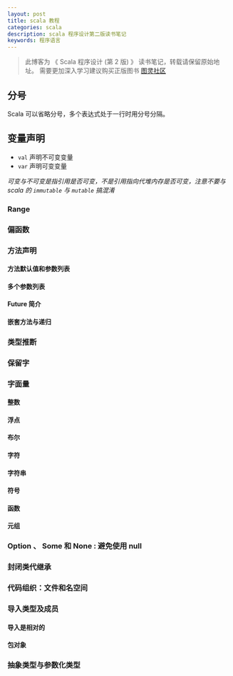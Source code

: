 ```yaml
---
layout: post
title: scala 教程
categories: scala
description: scala 程序设计第二版读书笔记
keywords: 程序语言
---
```


> 此博客为 《 Scala 程序设计 (第 2 版) 》 读书笔记，转载请保留原始地址。 需要更加深入学习建议购买正版图书 [图灵社区](http://www.ituring.com.cn/book/1593)

## 分号
Scala 可以省略分号，多个表达式处于一行时用分号分隔。
## 变量声明
* `val` 声明不可变变量
* `var` 声明可变变量

_可变与不可变是指引用是否可变，不是引用指向代堆内存是否可变，注意不要与 scala 的 `immutable` 与 `mutable` 搞混淆_
### Range
### 偏函数
### 方法声明
#### 方法默认值和参数列表
#### 多个参数列表
#### Future 简介
#### 嵌套方法与递归
### 类型推断
### 保留字
### 字面量
#### 整数
#### 浮点
#### 布尔
#### 字符
#### 字符串
#### 符号
#### 函数
#### 元组
### Option 、 Some 和 None : 避免使用 null
### 封闭类代继承
### 代码组织：文件和名空间
### 导入类型及成员
#### 导入是相对的
#### 包对象
### 抽象类型与参数化类型
